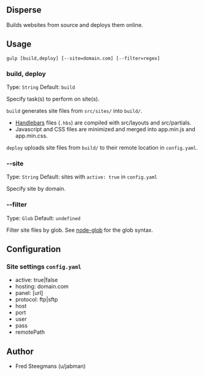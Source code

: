 ## Disperse

Builds websites from source and deploys them online.

## Usage

```
gulp [build,deploy] [--site=domain.com] [--filter=regex]
```

### build, deploy

Type: `String` Default: `build`

Specify task(s) to perform on site(s).

`build` generates site files from `src/sites/` into `build/`.

- [Handlebars](http://handlebarsjs.com) files (`.hbs`) are compiled with src/layouts and src/partials.
- Javascript and CSS files are minimized and merged into app.min.js and app.min.css.

`deploy` uploads site files from `build/` to their remote location in `config.yaml`.

### --site

Type: `String` Default: sites with `active: true` in `config.yaml`

Specify site by domain.

### --filter

Type: `Glob` Default: `undefined`

Filter site files by glob. See [node-glob](https://github.com/isaacs/node-glob) for the glob syntax.

## Configuration

### Site settings `config.yaml`


- active: true|false
- hosting: domain.com
- panel: [url]
- protocol: ftp|sftp
- host
- port
- user
- pass
- remotePath


## Author

- Fred Steegmans (u/jabman)